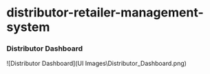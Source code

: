 ﻿# distributor-retailer-management-system


### Distributor Dashboard

![Distributor Dashboard](UI Images\Distributor_Dashboard.png)
